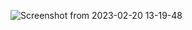 ![Screenshot from 2023-02-20 13-19-48](https://user-images.githubusercontent.com/122476701/220048318-b4ab638b-d837-4954-8dad-16417213710a.png)
